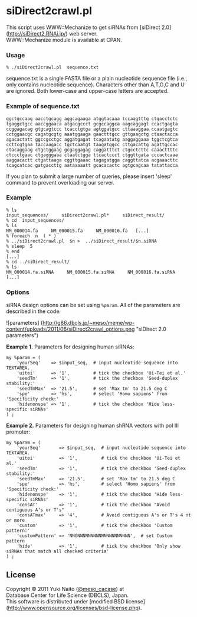 siDirect2crawl.pl
======================

This script uses WWW::Mechanize to get siRNAs from [siDirect 2.0]
 (http://siDirect2.RNAi.jp/) web server.  
WWW::Mechanize module is available at CPAN.

### Usage ###

	% ./siDirect2crawl.pl  sequence.txt

sequence.txt is a single FASTA file or a plain nucleotide sequence file 
(i.e., only contains nucleotide sequence). Characters other than A,T,G,C 
and U are ignored. Both lower-case and upper-case letters are accepted.

### Example of sequence.txt ###

	ggctgccaag aacctgcagg aggcagaaga atggtacaaa tccaagtttg ctgacctctc
	tgaggctgcc aaccggaaca atgacgccct gcgccaggca aagcaggagt ccactgagta
	ccggagacag gtgcagtccc tcacctgtga agtggatgcc cttaaaggaa ccaatgagtc
	cctggaacgc cagatgcgtg aaatggaaga gaactttgcc gttgaagctg ctaactacca
	agacactatt ggccgcctgc aggatgagat tcagaatatg aaggaggaaa tggctcgtca
	ccttcgtgaa taccaagacc tgctcaatgt taagatggcc cttgacattg agattgccac
	ctacaggaag ctgctggaag gcgaggagag caggatttct ctgcctcttc caaacttttc
	ctccctgaac ctgagggaaa ctaatctgga ttcactccct ctggttgata cccactcaaa
	aaggacactt ctgattaaga cggttgaaac tagagatgga caggttatca acgaaacttc
	tcagcatcac gatgaccttg aataaaaatt gcacacactc agtgcagcaa tatattacca

If you plan to submit a large number of queries, please insert 'sleep' 
command to prevent overloading our server.

### Example ###

	% ls
	input_sequences/     siDirect2crawl.pl*     siDirect_result/
	% cd  input_sequences/
	% ls
	NM_000014.fa     NM_000015.fa     NM_000016.fa   [...]
	% foreach  n  ( * )
	% ../siDirect2crawl.pl  $n >  ../siDirect_result/$n.siRNA
	% sleep  5
	% end
	[...]
	% cd ../siDirect_result/
	% ls
	NM_000014.fa.siRNA     NM_000015.fa.siRNA     NM_000016.fa.siRNA   [...]

### Options ###

siRNA design options can be set using ```%param```. 
All of the parameters are described in the code.

![parameters]
(http://g86.dbcls.jp/~meso/meme/wp-content/uploads/2011/06/siDirect2crawl_options.png
"siDirect 2.0 parameters")

**Example 1.**
Parameters for designing human siRNAs:

	my %param = (
		'yourSeq'    => $input_seq,  # input nucleotide sequence into TEXTAREA.
		'uitei'      => '1',         # tick the checkbox 'Ui-Tei et al.'
		'seedTm'     => '1',         # tick the checkbox 'Seed-duplex stability:'
		'seedTmMax'  => '21.5',      # set 'Max tm' to 21.5 deg C
		'spe'        => 'hs',        # select 'Homo sapiens' from 'Specificity check:'
		'hidenonspe' => '1',         # tick the checkbox 'Hide less-specific siRNAs'
	) ;

**Example 2.**
Parameters for designing human shRNA vectors with pol III promoter:

	my %param = (
		'yourSeq'       => $input_seq,  # input nucleotide sequence into TEXTAREA.
		'uitei'         => '1',         # tick the checkbox 'Ui-Tei et al.'
		'seedTm'        => '1',         # tick the checkbox 'Seed-duplex stability:'
		'seedTmMax'     => '21.5',      # set 'Max tm' to 21.5 deg C
		'spe'           => 'hs',        # select 'Homo sapiens' from 'Specificity check:'
		'hidenonspe'    => '1',         # tick the checkbox 'Hide less-specific siRNAs'
		'consAT'        => '1',         # tick the checkbox "Avoid contiguous A's or T's"
		'consATmax'     => '4',         # Avoid contiguous A's or T's 4 nt or more
		'custom'        => '1',         # tick the checkbox 'Custom pattern:'
		'customPattern' => 'NNGNNNNNNNNNNNNNNNNNNNN',  # set Custom pattern
		'hide'          => '1',         # tick the checkbox 'Only show siRNAs that match all checked criteria'
	) ;


License
-------

Copyright &copy; 2011 Yuki Naito
 ([@meso_cacase](http://twitter.com/meso_cacase)) at  
Database Center for Life Science (DBCLS), Japan.  
This software is distributed under [modified BSD license]
 (http://www.opensource.org/licenses/bsd-license.php).
